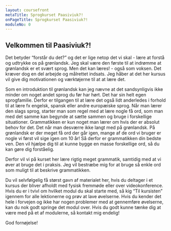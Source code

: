 ```yaml
---
layout: coursefront
metaTitle: Sprogkurset Paasiviuk?!
onPageTitle: Sprogkurset Paasiviuk?!
moduleNo: 0
---
```

## Velkommen til Paasiviuk?!

Det betyder “forstår du det?” og det er lige netop det vi skal - lære at forstå og udtrykke os på grønlandsk. Jeg skal være den første til at indrømme at grønlandsk er et svært sprog. Men det kan læres! - også som voksen. Det kræver dog en del arbejde og målrettet indsats. Jeg håber at det her kursus vil give dig motivationen og værktøjerne til at at lære det.

Som en introduktion til grønlandsk kan jeg nævne at det sandsynligvis ikke minder om noget andet sprog du før har hørt. Det har sin helt egen sprogfamilie. Derfor er tilgangen til at lære det også lidt anderledes i forhold til at lære fx engelsk, spansk eller andre europæiske sprog. Når man lærer den slags sprog, starter man som regel med at lære nogle få ord, som man med det samme kan begynde at sætte sammen og bruge i forskellige situationer. Grammatikken er kun noget man lærer om hvis der er absolut behov for det. Det når man desværre ikke langt med på grønlandsk. På grønlandsk er der meget få ord der går igen, mange af de ord vi bruger er nogle vi først vil sige igen om 10 år! Så derfor er grammatikken din bedste ven. Den vil hjælpe dig til at kunne bygge en masse forskellige ord, så du kan gøre dig forståelig.

Derfor vil vi på kurset her lære rigtig meget grammatik, samtidig med at vi øver at bruge det i praksis. Jeg vil bestræbe mig for at bruge så enkle ord som muligt til at beskrive grammatikken.

Du vil selvfølgelig få størst gavn af materialet her, hvis du deltager i et kursus der bliver afholdt med fysisk fremmøde eller over videokonference. Hvis du er i tvivl om hvilket modul du skal starte med, så kig “Til kursisten” igennem for alle lektionerne og prøv at lave øvelserne. Hvis du kender det hele i forvejen og ikke har nogen problemer med at gennemføre øvelserne, kan du nok godt springe det modul over. Hvis du godt kunne tænke dig at være med på et af modulerne, så kontakt mig endelig!

God fornøjelse!
